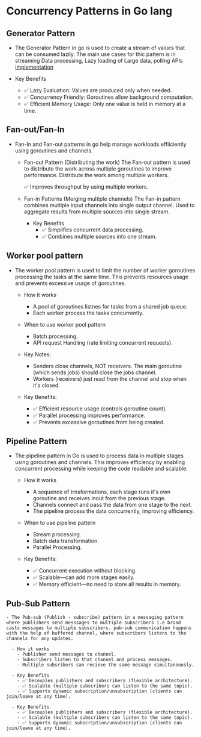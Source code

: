 # Concurrency Patterns in Go lang

## Generator Pattern
   - The Generator Pattern in go is used to create a stream of values that can be consumed lazily. The main use cases for thic
     pattern is in streaming Data processing, Lazy loading of Large data, polling APIs
     [implementation](./generator/generator.go)

   - Key Benefits
        - ✅ Lazy Evaluation: Values are produced only when needed.
        - ✅ Concurrency Friendly: Goroutines allow background computation.
        - ✅ Efficient Memory Usage: Only one value is held in memory at a time.

## Fan-out/Fan-In
   - Fan-In and Fan-out patterns in go help manage workloads effiiciently using goroutines and channels.
        - Fan-out Pattern (Distributing the work)
            The Fan-out pattern is used to distribute the work across multiple goroutines to improve performance.
            Distribute the work among multiple workers.

            ✅ Improves throughput by using multiple workers.

        - Fan-in Patterns (Merging multiple channels)
            The Fan-in pattern combines multiple input channels into single output channel.
            Used to aggregate results from multiple sources into single stream.
           - Key Benefits
             - ✅ Simplifies concurrent data processing.
             - ✅ Combines multiple sources into one stream.

## Worker pool pattern
   - The worker pool pattern is used to limit the number of worker goroutines processing the tasks at the same time. This
      prevents resources usage and prevents excessive usage of goroutines.

      - How it works
        - A pool of goroutines listnes for tasks from a shared job queue.
        - Each worker process the tasks concurrently.
        
      - When to use worker pool pattern
        - Batch processing.
        - API request Handling (rate limiting concurrent requests).

      - Key Notes:
        - Senders close channels, NOT receivers. The main goroutine (which sends jobs) should close the jobs channel.
        - Workers (receivers) just read from the channel and stop when it's closed.
      - Key Benefits:
         - ✅ Efficient resource usage (controls goroutine count).
         - ✅ Parallel processing improves performance.
         - ✅ Prevents excessive goroutines from being created.

## Pipeline Pattern
   - The pipeline pattern in Go is used to process data in multiple stages using goroutines and channels. 
       This improves efficiency by enabling concurrent processing while keeping the code readable and scalable.

        - How it works
            - A sequence of trnsformations, each stage runs it's own goroutine and receives inout from the previous stage.
            - Channels connect and pass the data from one stage to the next.
            - The pipeline process the data concurrently, improving efficiency.
        
        - When to use pipeline pattern
            - Stream processing.
            - Batch data transformation.
            - Parallel Processing.
        - Key Benefits:
           - ✅ Concurrent execution without blocking.
           - ✅ Scalable—can add more stages easily.
           - ✅ Memory efficient—no need to store all results in memory.

## Pub-Sub Pattern
    - The Pub-sub (Publish - subscribe) pattern in a messaging pattern where publishers send messsages to multiple subscribers i.e broad casts messages to multiple subscribers. pub-sub communication happens with the help of buffered channel, where subscribers listens to the channels for any updates.

      - How it works
        - Publisher send messages to channel.
        - Subscribers listen to that channel and process messages.
        - Multiple subsribers can recieve the same message simultaneously.
      
      - Key Benefits
        - ✅ Decouples publishers and subscribers (flexible architecture).
        - ✅ Scalable (multiple subscribers can listen to the same topic).
        - ✅ Supports dynamic subscription/unsubscription (clients can join/leave at any time).

      - Key Benefits
        - ✅ Decouples publishers and subscribers (flexible architecture).
        - ✅ Scalable (multiple subscribers can listen to the same topic).
        - ✅ Supports dynamic subscription/unsubscription (clients can join/leave at any time).
